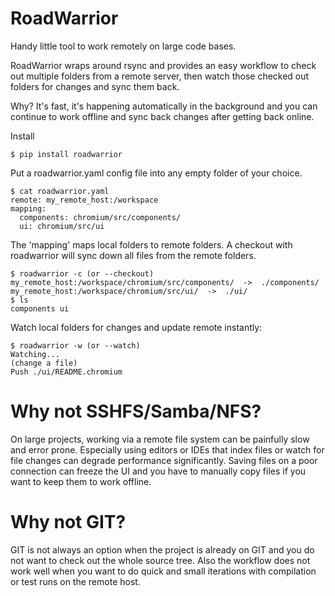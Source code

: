 # RoadWarrior
Handy little tool to work remotely on large code bases.

RoadWarrior wraps around rsync and provides an easy workflow to check out multiple folders from a remote server, then watch those checked out folders for changes and sync them back.

Why? It's fast, it's happening automatically in the background and you can continue to work offline and sync back changes after getting back online.

Install

    $ pip install roadwarrior

Put a roadwarrior.yaml config file into any empty folder of your choice.

    $ cat roadwarrior.yaml
    remote: my_remote_host:/workspace
    mapping:
      components: chromium/src/components/
      ui: chromium/src/ui

The 'mapping' maps local folders to remote folders.
A checkout with roadwarrior will sync down all files from the remote folders.

    $ roadwarrior -c (or --checkout)
    my_remote_host:/workspace/chromium/src/components/  ->  ./components/
    my_remote_host:/workspace/chromium/src/ui/  ->  ./ui/
    $ ls
    components ui

Watch local folders for changes and update remote instantly:

    $ roadwarrior -w (or --watch)
    Watching...
    (change a file)
    Push ./ui/README.chromium

# Why not SSHFS/Samba/NFS?
On large projects, working via a remote file system can be painfully slow and error prone. Especially using editors or IDEs that index files or watch for file changes can degrade performance significantly.
Saving files on a poor connection can freeze the UI and you have to manually copy files if you want to keep them to work offline.

# Why not GIT?
GIT is not always an option when the project is already on GIT and you do not want to check out the whole source tree. Also the workflow does not work well when you want to do quick and small iterations with compilation or test runs on the remote host.
